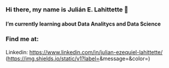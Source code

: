 ### Hi there, my name is Julián E. Lahittette 👋

#### I’m currently learning about Data Analitycs and Data Science

### Find me at:

Linkedin: https://www.linkedin.com/in/julian-ezequiel-lahittette/ (https://img.shields.io/static/v1?label=<LABEL>&message=<MESSAGE>&color=<blue>)



<!--
**JuLahitte/JuLahitte** is a ✨ _special_ ✨ repository because its `README.md` (this file) appears on your GitHub profile.

Here are some ideas to get you started:

- 🔭 I’m currently working on Accounting
- 🌱 I’m currently learning about Data Analitycs and Data Science
- 👯 I’m looking to collaborate on ...
- 🤔 I’m looking for help with ...
- 💬 Ask me about ...
- 📫 How to reach me: ...
- 😄 Pronouns: ...
- ⚡ Fun fact: ...
-->
